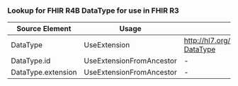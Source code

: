 ### Lookup for FHIR R4B DataType for use in FHIR R3

| Source Element | Usage | Target |
| -------------- | ----- | ------ |
| DataType | UseExtension | http://hl7.org/fhir/4.3/StructureDefinition/extension-DataType |
| DataType.id | UseExtensionFromAncestor | - |
| DataType.extension | UseExtensionFromAncestor | - |
